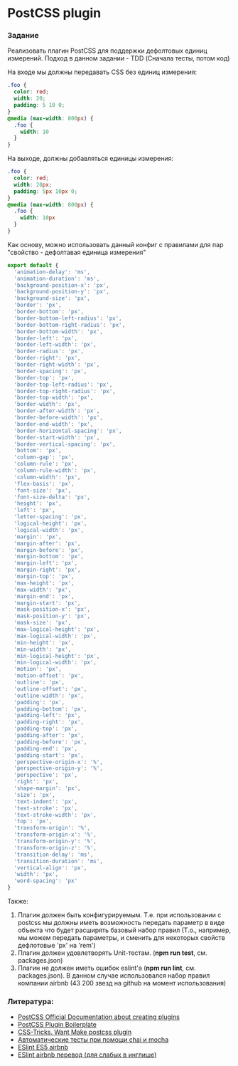 # PostCSS plugin

### Задание

Реализовать плагин PostCSS для поддержки дефолтовых единиц измерений. Подход в данном задании - TDD (Сначала тесты, потом код)

На входе мы должны передавать CSS без единиц измерения:
`````````````````````css
.foo {
  color: red;
  width: 20;
  padding: 5 10 0;
}
@media (max-width: 800px) {
  .foo {
    width: 10
  }
}
`````````````````````
На выходе, должны добавляться единицы измерения:
`````````````````````css
.foo {
  color: red;
  width: 20px;
  padding: 5px 10px 0;
}
@media (max-width: 800px) {
  .foo {
    width: 10px
  }
}
`````````````````````

Как основу, можно использовать данный конфиг с правилами для пар "свойство - дефолтавая единица измерения"
`````````````````````js
export default {
  'animation-delay': 'ms',
  'animation-duration': 'ms',
  'background-position-x': 'px',
  'background-position-y': 'px',
  'background-size': 'px',
  'border': 'px',
  'border-bottom': 'px',
  'border-bottom-left-radius': 'px',
  'border-bottom-right-radius': 'px',
  'border-bottom-width': 'px',
  'border-left': 'px',
  'border-left-width': 'px',
  'border-radius': 'px',
  'border-right': 'px',
  'border-right-width': 'px',
  'border-spacing': 'px',
  'border-top': 'px',
  'border-top-left-radius': 'px',
  'border-top-right-radius': 'px',
  'border-top-width': 'px',
  'border-width': 'px',
  'border-after-width': 'px',
  'border-before-width': 'px',
  'border-end-width': 'px',
  'border-horizontal-spacing': 'px',
  'border-start-width': 'px',
  'border-vertical-spacing': 'px',
  'bottom': 'px',
  'column-gap': 'px',
  'column-rule': 'px',
  'column-rule-width': 'px',
  'column-width': 'px',
  'flex-basis': 'px',
  'font-size': 'px',
  'font-size-delta': 'px',
  'height': 'px',
  'left': 'px',
  'letter-spacing': 'px',
  'logical-height': 'px',
  'logical-width': 'px',
  'margin': 'px',
  'margin-after': 'px',
  'margin-before': 'px',
  'margin-bottom': 'px',
  'margin-left': 'px',
  'margin-right': 'px',
  'margin-top': 'px',
  'max-height': 'px',
  'max-width': 'px',
  'margin-end': 'px',
  'margin-start': 'px',
  'mask-position-x': 'px',
  'mask-position-y': 'px',
  'mask-size': 'px',
  'max-logical-height': 'px',
  'max-logical-width': 'px',
  'min-height': 'px',
  'min-width': 'px',
  'min-logical-height': 'px',
  'min-logical-width': 'px',
  'motion': 'px',
  'motion-offset': 'px',
  'outline': 'px',
  'outline-offset': 'px',
  'outline-width': 'px',
  'padding': 'px',
  'padding-bottom': 'px',
  'padding-left': 'px',
  'padding-right': 'px',
  'padding-top': 'px',
  'padding-after': 'px',
  'padding-before': 'px',
  'padding-end': 'px',
  'padding-start': 'px',
  'perspective-origin-x': '%',
  'perspective-origin-y': '%',
  'perspective': 'px',
  'right': 'px',
  'shape-margin': 'px',
  'size': 'px',
  'text-indent': 'px',
  'text-stroke': 'px',
  'text-stroke-width': 'px',
  'top': 'px',
  'transform-origin': '%',
  'transform-origin-x': '%',
  'transform-origin-y': '%',
  'transform-origin-z': '%',
  'transition-delay': 'ms',
  'transition-duration': 'ms',
  'vertical-align': 'px',
  'width': 'px',
  'word-spacing': 'px'
}
`````````````````````

Также:

1. Плагин должен быть конфигурируемым. Т.е. при использовании с postcss мы должны иметь возможность передать параметр в виде объекта что будет расширять базовый набор правил (Т.о., например, мы можем передать параметры, и сменить для некоторых свойств дефлотовые 'px' на 'rem')
2. Плагин должен удовлетворять Unit-тестам. (**npm run test**, см. packages.json)
3. Плагин не должен иметь ошибок eslint'a (**npm run lint**, см. packages.json). В данном случае использовался набор правил компании airbnb (43 200 звезд на github на момент использования)

### Литература:
- [PostCSS Official Documentation about creating plugins](https://github.com/postcss/postcss/blob/master/docs/writing-a-plugin.md)
- [PostCSS Plugin Boilerplate](https://github.com/postcss/postcss-plugin-boilerplate)
- [CSS-Tricks. Want Make postcss plugin](https://css-tricks.com/want-make-postcss-plugin/)
- [Автоматические тесты при помощи chai и mocha](https://learn.javascript.ru/testing)
- [ESlint ES5 airbnb](https://github.com/airbnb/javascript/tree/es5-deprecated/es5)
- [ESlint airbnb перевод (для слабых в инглише)](https://github.com/uprock/javascript)
